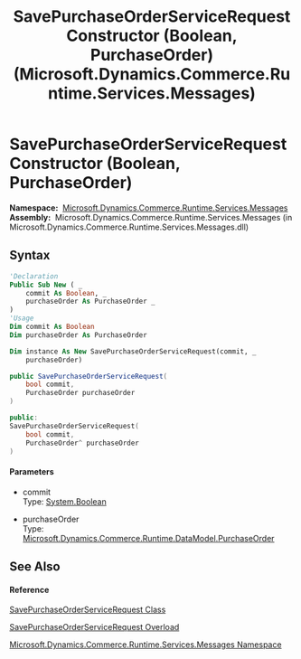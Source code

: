 ﻿---
title: SavePurchaseOrderServiceRequest Constructor (Boolean, PurchaseOrder) (Microsoft.Dynamics.Commerce.Runtime.Services.Messages)
TOCTitle: SavePurchaseOrderServiceRequest Constructor (Boolean, PurchaseOrder)
ms:assetid: M:Microsoft.Dynamics.Commerce.Runtime.Services.Messages.SavePurchaseOrderServiceRequest.#ctor(System.Boolean,Microsoft.Dynamics.Commerce.Runtime.DataModel.PurchaseOrder)
ms:mtpsurl: https://technet.microsoft.com/en-us/library/microsoft.dynamics.commerce.runtime.services.messages.savepurchaseorderservicerequest.savepurchaseorderservicerequest(v=AX.60)
ms:contentKeyID: 65315535
ms.date: 05/18/2015
mtps_version: v=AX.60
dev_langs:
- vb
- csharp
- c++
---

# SavePurchaseOrderServiceRequest Constructor (Boolean, PurchaseOrder)

**Namespace:**  [Microsoft.Dynamics.Commerce.Runtime.Services.Messages](microsoft-dynamics-commerce-runtime-services-messages-namespace.md)  
**Assembly:**  Microsoft.Dynamics.Commerce.Runtime.Services.Messages (in Microsoft.Dynamics.Commerce.Runtime.Services.Messages.dll)

## Syntax

``` vb
'Declaration
Public Sub New ( _
    commit As Boolean, _
    purchaseOrder As PurchaseOrder _
)
'Usage
Dim commit As Boolean
Dim purchaseOrder As PurchaseOrder

Dim instance As New SavePurchaseOrderServiceRequest(commit, _
    purchaseOrder)
```

``` csharp
public SavePurchaseOrderServiceRequest(
    bool commit,
    PurchaseOrder purchaseOrder
)
```

``` c++
public:
SavePurchaseOrderServiceRequest(
    bool commit, 
    PurchaseOrder^ purchaseOrder
)
```

#### Parameters

  - commit  
    Type: [System.Boolean](https://technet.microsoft.com/en-us/library/a28wyd50\(v=ax.60\))  

<!-- end list -->

  - purchaseOrder  
    Type: [Microsoft.Dynamics.Commerce.Runtime.DataModel.PurchaseOrder](purchaseorder-class-microsoft-dynamics-commerce-runtime-datamodel.md)  

## See Also

#### Reference

[SavePurchaseOrderServiceRequest Class](savepurchaseorderservicerequest-class-microsoft-dynamics-commerce-runtime-services-messages.md)

[SavePurchaseOrderServiceRequest Overload](savepurchaseorderservicerequest-constructor-microsoft-dynamics-commerce-runtime-services-messages.md)

[Microsoft.Dynamics.Commerce.Runtime.Services.Messages Namespace](microsoft-dynamics-commerce-runtime-services-messages-namespace.md)

